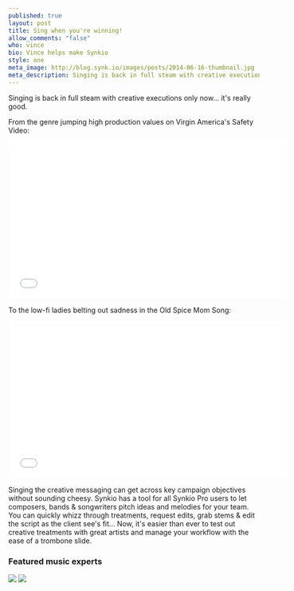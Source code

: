 ```yaml
---
published: true
layout: post
title: Sing when you're winning!
allow_comments: "false"
who: vince
bio: Vince helps make Synkio
style: one
meta_image: http://blog.synk.io/images/posts/2014-06-16-thumbnail.jpg
meta_description: Singing is back in full steam with creative executions only now... it's really good.
---
```


Singing is back in full steam with creative executions only now... it's really good.<!--excerpt-->

From the genre jumping high production values on Virgin America's Safety Video:

<iframe width="560" height="315" src="//www.youtube.com/embed/DtyfiPIHsIg" frameborder="0" allowfullscreen="yes">
</iframe>

To the low-fi ladies belting out sadness in the Old Spice Mom Song:

<iframe width="560" height="315" src="//www.youtube.com/embed/JEbpbNTkIdk" frameborder="0" allowfullscreen="yes">
</iframe>

Singing the creative messaging can get across key campaign objectives without sounding cheesy. Synkio has a tool for all Synkio Pro users to let composers, bands & songwriters pitch ideas and melodies for your team. You can quickly whizz through treatments, request edits, grab stems & edit the script as the client see's fit... Now, it's easier than ever to test out creative treatments with great artists and manage your workflow with the ease of a trombone slide. 

### Featured music experts

<div class="featured-talent">
	<a href="http://synk.io/user/jorge-ramirez-escudero" target="_blank"><img src="http://blog.synk.io/images/posts/2014-06-16-jorge-ramirez-escudero.jpg"></a>
	<a href="http://synk.io/user/george-barnett" target="_blank"><img src="http://blog.synk.io/images/posts/2014-06-16-george-barnett.jpg"></a>
</div>
